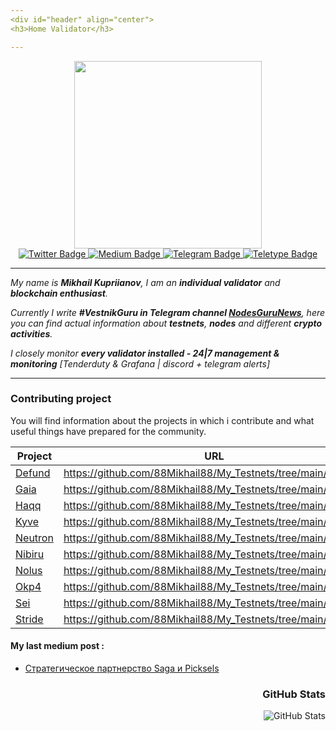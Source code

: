 ```yaml
---
<div id="header" align="center">
<h3>Home Validator</h3>

---
```


<div id="header" align="center">
  <img src="https://media0.giphy.com/media/6FT3QE3AJMfwJDZBNr/giphy.gif?cid=ecf05e47svouk7n1hdv06dvyhz5l51d79w7vi16af5yow8vv&rid=giphy.gif&ct=s" width="300"/>
<div id="badges">
  <a href="https://twitter.com/MikhailKupriya2">
    <img src="https://img.shields.io/badge/Twitter-blue?logo=Twitter&logoColor=white" alt="Twitter Badge"/>
  </a>
  <a href="https://medium.com/@MikhailKupriya2">
    <img src="https://img.shields.io/badge/Medium-black?logo=Medium&logoColor=white" alt="Medium Badge"/>
  </a>
  <a href="https://t.me/kupriianov88">
    <img src="https://img.shields.io/badge/Telegram-blue?logo=Telegram&logoColor=white" alt="Telegram Badge"/>
  </a>
  <a href="https://teletype.in/@kupriianov88">
    <img src="https://img.shields.io/badge/Teletype-black?logo=Teletype&logoColor=white" alt="Teletype Badge"/>
  </a>
  </div>

  ---

  <div id="header" align="left">

*My name is **Mikhail Kupriianov**, I am an **individual validator** and **blockchain enthusiast**.*

*Currently I write **#VestnikGuru in Telegram channel [NodesGuruNews](https://t.me/NodesGuruNews)**, here you can find actual information about **testnets**, **nodes** and different **crypto activities**.*

*I closely monitor **every validator installed - 24|7 management & monitoring** [Tenderduty & Grafana | discord + telegram alerts]*

  ---

    
### Contributing project

You will find information about the projects in which i contribute and what useful things have prepared for the community.

| Project | URL                                                                       |
|-----------------------------------|--------------------------------------------------------------|
| [Defund](https://www.defund.app/) | https://github.com/88Mikhail88/My_Testnets/tree/main/Defund  |
| [Gaia]()                          | https://github.com/88Mikhail88/My_Testnets/tree/main/Gaia    |
| [Haqq](https://islamiccoin.net/)  | https://github.com/88Mikhail88/My_Testnets/tree/main/Haqq    |
| [Kyve](https://www.kyve.network/) | https://github.com/88Mikhail88/My_Testnets/tree/main/KYVE    |
| [Neutron](https://neutron.org/)   | https://github.com/88Mikhail88/My_Testnets/tree/main/Neutron |
| [Nibiru](https://nibiru.fi/)      | https://github.com/88Mikhail88/My_Testnets/tree/main/Nibiru  |
| [Nolus](https://nolus.io/)        | https://github.com/88Mikhail88/My_Testnets/tree/main/Nolus   |
| [Okp4](https://okp4.network/)     | https://github.com/88Mikhail88/My_Testnets/tree/main/Okp4    |
| [Sei](https://www.seinetwork.io/) | https://github.com/88Mikhail88/My_Testnets/tree/main/Sei     |
| [Stride](https://stride.zone/)    | https://github.com/88Mikhail88/My_Testnets/tree/main/Stride  |

<div id="header" align="left">

#### My last medium post :
<!-- BLOG-POST-LIST:START -->
- [Стратегическое партнерство Saga и Picksels](https://medium.com/@MikhailKupriya2/p-e9ab2ee7488b?source=rss-10e84f172f22------2)
<!-- BLOG-POST-LIST:END -->

  <div id="header" align="right"><h3>GitHub Stats</h3>
<p><img src="https://github-readme-stats.vercel.app/api?username=88Mikhail88&amp;show_icons=true" alt="GitHub Stats"></p>
<img src="https://komarev.com/ghpvc/?username=88Mikhail88&style=flat-square&color=blue" alt=""/>

  
